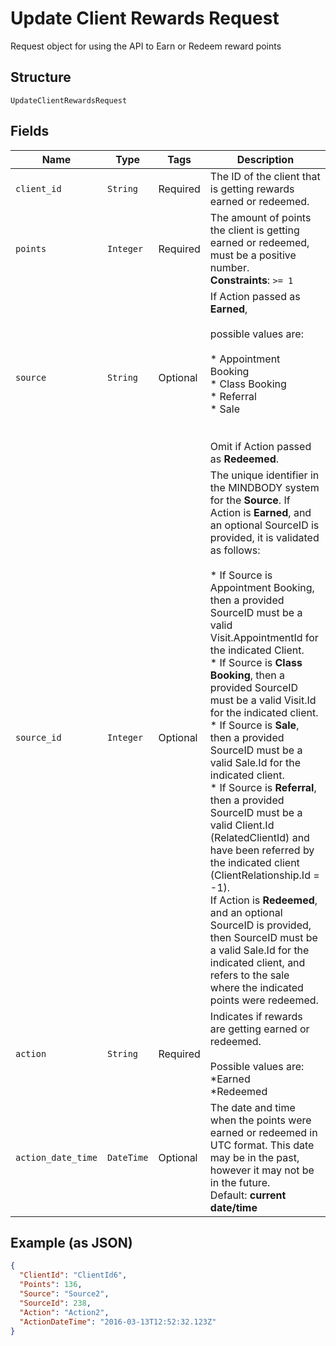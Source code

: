 
# Update Client Rewards Request

Request object for using the API to Earn or Redeem reward points

## Structure

`UpdateClientRewardsRequest`

## Fields

| Name | Type | Tags | Description |
|  --- | --- | --- | --- |
| `client_id` | `String` | Required | The ID of the client that is getting rewards earned or redeemed. |
| `points` | `Integer` | Required | The amount of points the client is getting earned or redeemed, must be a positive number.<br>**Constraints**: `>= 1` |
| `source` | `String` | Optional | If Action passed as **Earned**,<br><br>possible values are:<br><br>* Appointment Booking<br>* Class Booking<br>* Referral<br>* Sale<br><br><br />Omit if Action passed as **Redeemed**. |
| `source_id` | `Integer` | Optional | The unique identifier in the MINDBODY system for the **Source**. If Action is **Earned**, and an optional SourceID is provided, it is validated as follows:<br><br>* If Source is Appointment Booking, then a provided SourceID must be a valid Visit.AppointmentId for the indicated Client.<br>* If Source is **Class Booking**, then a provided SourceID must be a valid Visit.Id for the indicated client.<br>* If Source is **Sale**, then a provided SourceID must be a valid Sale.Id for the indicated client.<br>* If Source is **Referral**, then a provided SourceID must be a valid Client.Id (RelatedClientId) and have been referred by the indicated client (ClientRelationship.Id = -1).<br>  If Action is **Redeemed**, and an optional SourceID is provided, then SourceID must be a valid Sale.Id for the indicated client, and refers to the sale where the indicated points were redeemed. |
| `action` | `String` | Required | Indicates if rewards are getting earned or redeemed.<br><br>Possible values are:<br>*Earned<br>*Redeemed |
| `action_date_time` | `DateTime` | Optional | The date and time when the points were earned or redeemed in UTC format. This date may be in the past, however it may not be in the future.<br>Default: **current date/time** |

## Example (as JSON)

```json
{
  "ClientId": "ClientId6",
  "Points": 136,
  "Source": "Source2",
  "SourceId": 238,
  "Action": "Action2",
  "ActionDateTime": "2016-03-13T12:52:32.123Z"
}
```

